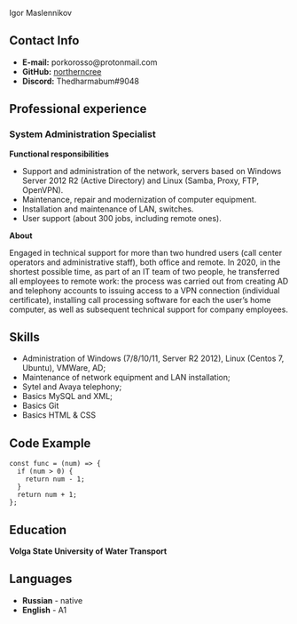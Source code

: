 Igor Maslennikov
<h2 id="contact-info"><strong>Contact Info</strong></h2>
<ul>
  <li><strong>E-mail:</strong> porkorosso@protonmail.com</li>
  <li><strong>GitHub:</strong> <a href="https://github.com/northerncree">northerncree</a></li>
  <li><strong>Discord:</strong> Thedharmabum#9048</li>
</ul>

<h2 id="professional-experience"><strong>Professional experience</strong></h2>

<h3 id="system-administration-specialist"><strong>System Administration Specialist</strong></h3>
<p><strong>Functional responsibilities</strong></p>

<ul>
  <li>Support and administration of the network, servers based on Windows Server 2012 R2 (Active Directory) and Linux (Samba, Proxy, FTP, OpenVPN).</li>
  <li>Maintenance, repair and modernization of computer equipment.</li>
  <li>Installation and maintenance of LAN, switches.</li>
  <li>User support (about 300 jobs, including remote ones).</li>
</ul>

<p><strong>About</strong></p>

<p>Engaged in technical support for more than two hundred users (call center operators and administrative staff), both office and remote. In 2020, in the shortest possible time, as part of an IT team of two people, he transferred all employees to remote work: the process was carried out from creating AD and telephony accounts to issuing access to a VPN connection (individual certificate), installing call processing software for each the user’s home computer, as well as subsequent technical support for company employees.</p>

<h2 id="skills"><strong>Skills</strong></h2>

<ul>
  <li>Administration of Windows (7/8/10/11, Server R2 2012), Linux (Centos 7, Ubuntu), VMWare, AD;</li>
  <li>Maintenance of network equipment and LAN installation;</li>
  <li>Sytel and Avaya telephony;</li>
  <li>Basics MySQL and XML;</li>
  <li>Basics Git</li>
  <li>Basics HTML &amp; CSS</li>
</ul>

<h2 id="code-example"><strong>Code Example</strong></h2>

<div class="language-javascript highlighter-rouge"><div class="highlight"><pre class="highlight"><code><span class="kd">const</span> <span class="nx">func</span> <span class="o">=</span> <span class="p">(</span><span class="nx">num</span><span class="p">)</span> <span class="o">=&gt;</span> <span class="p">{</span>
  <span class="k">if</span> <span class="p">(</span><span class="nx">num</span> <span class="o">&gt;</span> <span class="mi">0</span><span class="p">)</span> <span class="p">{</span>
    <span class="k">return</span> <span class="nx">num</span> <span class="o">-</span> <span class="mi">1</span><span class="p">;</span>
  <span class="p">}</span>
  <span class="k">return</span> <span class="nx">num</span> <span class="o">+</span> <span class="mi">1</span><span class="p">;</span>
<span class="p">};</span>
</code></pre></div></div>
<h2 id="education"><strong>Education</strong></h2>

<p><strong>Volga State University of Water Transport</strong></p>

<h2 id="languages"><strong>Languages</strong></h2>

<ul>
  <li><strong>Russian</strong> - native</li>
  <li><strong>English</strong> - A1</li>
</ul>


      

